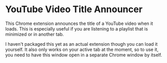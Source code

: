 # YouTube Video Title Announcer

This Chrome extension announces the title of a YouTube video when it loads.  This is especially useful if you are listening to a playlist that is minimized or in another tab.

I haven't packaged this yet as an actual extension though you can load it yourself.  It also only works on your active tab at the moment, so to use it, you need to have this window open in a separate Chrome window by itself.